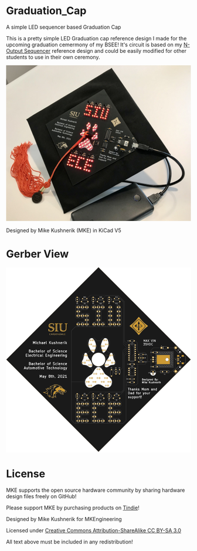 # Graduation_Cap
A simple LED sequencer based Graduation Cap

This is a pretty simple LED Graduation cap reference design I made for the upcoming graduation cemermony of my BSEE! It's circuit is based on my [N-Output Sequencer](https://github.com/mkengineering/N_Output_Sequencer) reference design and could be easily modified for other students to use in their own ceremony.

![CAP](graduation_cap.jpg)

Designed by Mike Kushnerik (MKE) in KiCad V5

# Gerber View

![PCB](graduation_cap_gerber.PNG)

# License

MKE supports the open source hardware community by sharing hardware design files freely on GitHub!

Please support MKE by purchasing products on [Tindie](https://www.tindie.com/stores/mkengineering/)!

Designed by Mike Kushnerik for MKEngineering

Licensed under [Creative Commons Attribution-ShareAlike CC BY-SA 3.0](http://creativecommons.org/licenses/by-sa/3.0/)

All text above must be included in any redistribution!
